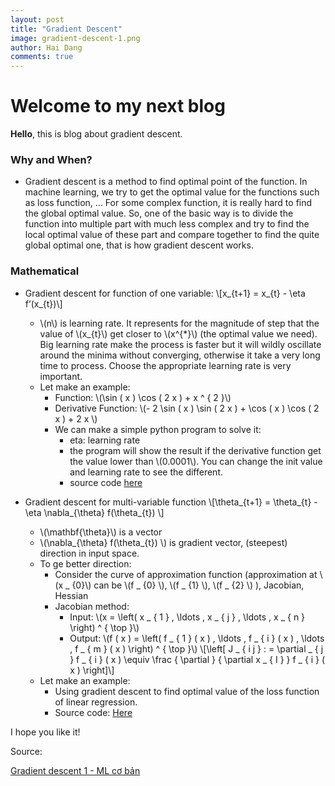 ```yaml
---
layout: post
title: "Gradient Descent"
image: gradient-descent-1.png
author: Hai Dang
comments: true
---
```

# Welcome to my next blog
**Hello**, this is blog about gradient descent.
### Why and When?
* Gradient descent is a method to find optimal point of the function. In machine learning, we try to get the optimal value for the functions such as loss function, ... For some complex function, it is really hard to find the global optimal value. So, one of the basic way is to divide the function into multiple part with much less complex and try to find the local optimal value of these part and compare together to find the quite global optimal one, that is how gradient descent works. 

### Mathematical
* Gradient descent for function of one variable:
  \\[x_{t+1} = x_{t} - \eta f’(x_{t})\\]
  * \\(n\\) is learning rate. It represents for the magnitude of step that the value of \\(x_{t}\\) get closer to \\(x^{*}\\) (the optimal value we need). Big learning rate make the process is faster but it will wildly oscillate around the minima without converging, otherwise it take a very long time to process. Choose the appropriate learning rate is very important. 
  * Let make an example: 
    * Function: \\(\sin ( x ) \cos ( 2 x ) + x ^ { 2 }\\)
    * Derivative Function: \\(- 2 \sin ( x ) \sin ( 2 x ) + \cos ( x ) \cos ( 2 x ) + 2 x \\)
    * We can make a simple python program to solve it: 
      * eta: learning rate
      * the program will show the result if the derivative function get the value lower than \\(0.0001\\). You can change the init value and learning rate to see the different. 
      * source code [here](https://github.com/HaiDang9719/StudyML/blob/master/Gradient_descent/example1.py)
    
* Gradient descent for multi-variable function
\\[\theta_{t+1} = \theta_{t} - \eta \nabla_{\theta} f(\theta_{t}) \\]
  * \\(\mathbf{\theta}\\) is a vector
  * \\(\nabla_{\theta} f(\theta_{t}) \\) is gradient vector, (steepest) direction in input space.
  * To ge better direction:
    * Consider the curve of approximation function (approximation at \\(x _ {0}\\) can be \\(f _ {0} \\), \\(f _ {1} \\), \\(f _ {2} \\) ), Jacobian, Hessian
    * Jacobian method: 
      * Input: \\(x = \left( x _ { 1 } , \ldots , x _ { j } , \ldots , x _ { n } \right) ^ { \top }\\)
      * Output: \\(f ( x ) = \left( f _ { 1 } ( x ) , \ldots , f _ { i } ( x ) , \ldots , f _ { m } ( x ) \right) ^ { \top }\\)
      \\[\left[ J _ { i j } : = \partial _ { j } f _ { i } ( x ) \equiv \frac { \partial } { \partial x _ { I } } f _ { i } ( x ) \right]\\]
  * Let make an example: 
    * Using gradient descent to find optimal value of the loss function of linear regression.
    * Source code: [Here](https://github.com/HaiDang9719/StudyML/blob/master/Gradient_descent/example2.py)

I hope you like it!

Source: 

[Gradient descent 1 - ML cơ bản](https://machinelearningcoban.com/2017/01/12/gradientdescent/)
